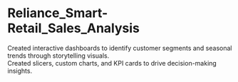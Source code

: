 # Reliance_Smart-Retail_Sales_Analysis

  
Created interactive dashboards to identify customer segments and seasonal trends through storytelling visuals. <br>
Created slicers, custom charts, and KPI cards to drive decision-making insights.
